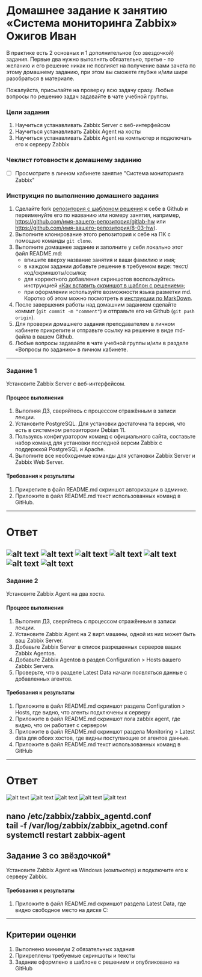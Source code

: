 # Домашнее задание к занятию «Система мониторинга Zabbix» Ожигов Иван
 
В практике есть 2 основных и 1 дополнительное (со звездочкой) задания. Первые два нужно выполнять обязательно, третье - по желанию и его решение никак не повлияет на получение вами зачета по этому домашнему заданию, при этом вы сможете глубже и/или шире разобраться в материале. 
 
Пожалуйста, присылайте на проверку всю задачу сразу. Любые вопросы по решению задач задавайте в чате учебной группы.
 
### Цели задания
1. Научиться устанавливать Zabbix Server c веб-интерфейсом
2. Научиться устанавливать Zabbix Agent на хосты
3. Научиться устанавливать Zabbix Agent на компьютер и подключать его к серверу Zabbix 
 
### Чеклист готовности к домашнему заданию
- [ ] Просмотрите в личном кабинете занятие "Система мониторинга Zabbix" 
 
### Инструкция по выполнению домашнего задания
 
1. Сделайте fork [репозитория c шаблоном решения](https://github.com/netology-code/sys-pattern-homework) к себе в Github и переименуйте его по названию или номеру занятия, например, https://github.com/имя-вашего-репозитория/gitlab-hw или https://github.com/имя-вашего-репозитория/8-03-hw).
2. Выполните клонирование этого репозитория к себе на ПК с помощью команды `git clone`.
3. Выполните домашнее задание и заполните у себя локально этот файл README.md:
   - впишите вверху название занятия и ваши фамилию и имя;
   - в каждом задании добавьте решение в требуемом виде: текст/код/скриншоты/ссылка;
   - для корректного добавления скриншотов воспользуйтесь инструкцией [«Как вставить скриншот в шаблон с решением»](https://github.com/netology-code/sys-pattern-homework/blob/main/screen-instruction.md);
   - при оформлении используйте возможности языка разметки md. Коротко об этом можно посмотреть в [инструкции по MarkDown](https://github.com/netology-code/sys-pattern-homework/blob/main/md-instruction.md).
4. После завершения работы над домашним заданием сделайте коммит (`git commit -m "comment"`) и отправьте его на Github (`git push origin`).
5. Для проверки домашнего задания преподавателем в личном кабинете прикрепите и отправьте ссылку на решение в виде md-файла в вашем Github.
6. Любые вопросы задавайте в чате учебной группы и/или в разделе «Вопросы по заданию» в личном кабинете.
 
---
 
### Задание 1 
 
Установите Zabbix Server с веб-интерфейсом.
 
#### Процесс выполнения
1. Выполняя ДЗ, сверяйтесь с процессом отражённым в записи лекции.
2. Установите PostgreSQL. Для установки достаточна та версия, что есть в системном репозитороии Debian 11.
3. Пользуясь конфигуратором команд с официального сайта, составьте набор команд для установки последней версии Zabbix с поддержкой PostgreSQL и Apache.
4. Выполните все необходимые команды для установки Zabbix Server и Zabbix Web Server.
 
#### Требования к результаты 
1. Прикрепите в файл README.md скриншот авторизации в админке.
2. Приложите в файл README.md текст использованных команд в GitHub.
 
---
 
# Ответ

![alt text](https://github.com/IvanOzhigov/9-02-hw/blob/scrin/1-1.png)
![alt text](https://github.com/IvanOzhigov/9-02-hw/blob/scrin/1-2.png)
![alt text](https://github.com/IvanOzhigov/9-02-hw/blob/scrin/1-3.png)
![alt text](https://github.com/IvanOzhigov/9-02-hw/blob/scrin/1-4.png)
![alt text](https://github.com/IvanOzhigov/9-02-hw/blob/scrin/1-5.png)
![alt text](https://github.com/IvanOzhigov/9-02-hw/blob/scrin/1-6.png)
![alt text](https://github.com/IvanOzhigov/9-02-hw/blob/scrin/1-7.png)
---
 
### Задание 2 
 
Установите Zabbix Agent на два хоста.
 
#### Процесс выполнения
1. Выполняя ДЗ, сверяйтесь с процессом отражённым в записи лекции.
2. Установите Zabbix Agent на 2 вирт.машины, одной из них может быть ваш Zabbix Server.
3. Добавьте Zabbix Server в список разрешенных серверов ваших Zabbix Agentов.
4. Добавьте Zabbix Agentов в раздел Configuration > Hosts вашего Zabbix Servera.
5. Проверьте, что в разделе Latest Data начали появляться данные с добавленных агентов.
 
#### Требования к результаты 
1. Приложите в файл README.md скриншот раздела Configuration > Hosts, где видно, что агенты подключены к серверу
2. Приложите в файл README.md скриншот лога zabbix agent, где видно, что он работает с сервером
3. Приложите в файл README.md скриншот раздела Monitoring > Latest data для обоих хостов, где видны поступающие от агентов данные.
4. Приложите в файл README.md текст использованных команд в GitHub
 
---

# Ответ 

![alt text](https://github.com/IvanOzhigov/9-02-hw/blob/scrin/2-1.png)
![alt text](https://github.com/IvanOzhigov/9-02-hw/blob/scrin/2-3.png)
![alt text](https://github.com/IvanOzhigov/9-02-hw/blob/scrin/2-4.png)
![alt text](https://github.com/IvanOzhigov/9-02-hw/blob/scrin/2-5.png)
![alt text](https://github.com/IvanOzhigov/9-02-hw/blob/scrin/2-6.png)

nano /etc/zabbix/zabbix_agentd.conf  
tail -f /var/log/zabbix/zabbix_agetnd.conf  
systemctl restart zabbix-agent
---

## Задание 3 со звёздочкой*
Установите Zabbix Agent на Windows (компьютер) и подключите его к серверу Zabbix.
 
#### Требования к результаты 
1. Приложите в файл README.md скриншот раздела Latest Data, где видно свободное место на диске C:
--- 
 
## Критерии оценки
 
1. Выполнено минимум 2 обязательных задания
2. Прикреплены требуемые скриншоты и тексты 
3. Задание оформлено в шаблоне с решением и опубликовано на GitHub
